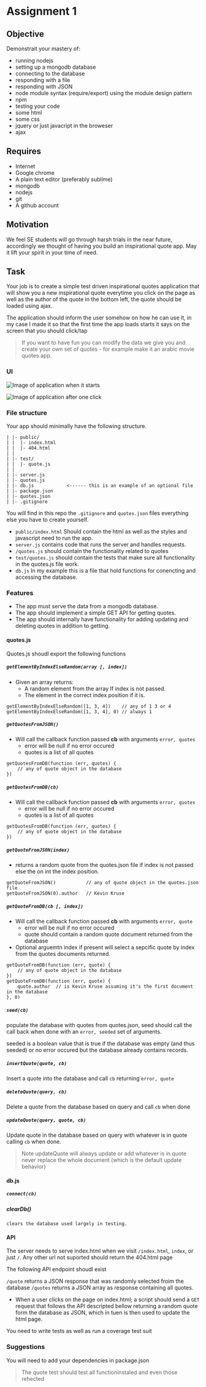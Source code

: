 # Assignment 1

## Objective

Demonstrait your mastery of:

- running nodejs
- setting up a mongodb database
- connecting to the database
- responding with a file
- responding with JSON
- node module syntax (require/export) using the module design pattern
- npm
- testing your code
- some html
- some css
- jquery or just javacript in the broweser
- ajax


## Requires

- Internet
- Google chrome
- A plain text editor (preferably sublime)
- mongodb
- nodejs
- git
- A github account

## Motivation

We feel SE students will go through harsh trials in the near future, accordingly we thought of having you build an inspirational quote app. May it lift your spirit in your time of need.

## Task

Your job is to create a simple test driven inspirational quotes application that will show you a new inspirational quote everytime you click on the page as well as the author of the quote in the bottom left, the quote should be loaded using ajax.

The application should inform the user somehow on how he can use it, in my case I made it so that the first time the app loads starts it says on the screen that you should click/tap



> If you want to have fun you can modify the data we give you and create your own set of quotes - for example make it an arabic movie quotes app.

### UI

![Image of application when it starts](assets/inspire-me-start.png)

![Image of application after one click](assets/inspiration.png)

### File structure

Your app should minimally have the following structure.

```
| |- public/
| |  |- index.html 
| |  |- 404.html 
| |
| |- test/
| |  |- quote.js
| |
| |- server.js
| |- quotes.js
| |- db.js            <------ this is an example of an optional file
| |- package.json
| |- quotes.json
| |- .gitignore
```

You will find in this repo the `.gitignore` and `quotes.json` files everything else you have to create yourself.

- `public/index.html` Should contain the html as well as the styles and javascript need to run the app.
- `server.js` contains code that runs the server and handles requests.
- `/quotes.js` should contain the functionality related to quotes
- `test/quotes.js` should contain the tests that make sure all functionality in the quotes.js file work.
- `db.js` In my example this is a file that hold functions for conencting and accessing the database.

### Features

- The app must serve the data from a mongodb database.
- The app should implement a simple GET API for getting quotes.
- The app should internally have functionality for adding updating and deleting quotes in addition to getting.

#### quotes.js

Quotes.js shoudl export the following functions

##### `getElementByIndexElseRandom(array [, index])` 

- Given an array returns:
    - A random element from the array If index is not passed.
    - The element in the correct index position if it is.

```
getElementByIndexElseRandom([1, 3, 4])    // any of 1 3 or 4
getElementByIndexElseRandom([1, 3, 4], 0) // always 1
```


##### `getQuotesFromJSON()`

- Will call the callback function passed __cb__ with arguments `error, quotes`
    - error will be null if no error occured
    - quotes is a list of all quotes
    
```
getQuotesFromDB(function (err, quotes) {
    // any of quote object in the database  
})
```

##### `getQuotesFromDB(cb)`

- Will call the callback function passed __cb__ with arguments `error, quotes`
    - error will be null if no error occured
    - quotes is a list of all quotes
    
```
getQuotesFromDB(function (err, quotes) {
    // any of quote object in the database  
})
```

##### `getQuoteFromJSON(index)`

- returns a random quote from the quotes.json file if index is not passed else the on int the index position.

```
getQuoteFromJSON()           // any of quote object in the quotes.json file
getQuoteFromJSON(0).author   // Kevin Kruse
```

##### `getQuoteFromDB(cb [, index])`

- Will call the callback function passed __cb__ with arguments `error, quote`
    - error will be null if no error occured
    - quote should contain a random quote document returned from the database
- Optional arguemtn index if present will select a sepcific quote by index from the quotes documents returned.

```
getQuoteFromDB(function (err, quote) {
    // any of quote object in the database  
})
getQuoteFromDB(function (err, quote) {
    quote.author  // is Kevin Kruse assuming it's the first document in the database
}, 0)
```

##### `seed(cb)`

populate the database with quotes from quotes.json, seed should call the call back when done with an `error, seeded` set of arguments.

seeded is a boolean value that is true if the database was empty (and thus seeded) or no error occured but the database already contains records.


##### `insertQuote(quote, cb)`

Insert a quote into the database and call `cb` returning  `error, quote` 

##### `deleteQuote(query, cb)`

Delete a quote from the database based on query and call `cb` when done


##### `updateQuote(query, quote, cb)`

Update quote in the database based on query with whatever is in quote calling `cb` when done.

> Note updateQuote will always update or add whatever is in quote never replace the whole document (which is the default update behavior)

#### db.js

##### `connect(cb)`
##### clearDb()
    clears the database used largely in testing.

#### API

The server needs to serve index.html when we visit `/index.html`, `index`, or just `/`. Any other url not suported should return the 404.html page

The following API endpoint shoudl exist

`/quote` returns a JSON response that was randomly selected froim the database
`/quotes` returns a JSON array as response containing all quotes.

- When a user clicks on the page on index.html; a script should send a `GET` request that follows the API descripted bellow returning a random quote form the database as JSON, which in tuen is then used to update the html page.

You need to write tests as well as run a coverage test suit

### Suggestions

You will need to add your dependencies in package.json

> The quote test should test all functioninstaled and even those rehected

